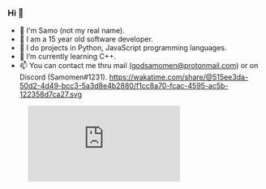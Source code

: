 ### Hi  👋

- 🔭 I'm Samo (not my real name).
- 👾 I am a 15 year old software developer.
- 📁 I do projects in Python, JavaScript programming languages.
- 🌱 I’m currently learning C++.
- 📫 You can contact me thru mail (godsamomen@protonmail.com) or on Discord (Samomen#1231).
https://wakatime.com/share/@515ee3da-50d2-4d49-bcc3-5a3d8e4b2880/f1cc8a70-fcac-4595-ac5b-122358d7ca27.svg
<figure><embed src="https://wakatime.com/share/@515ee3da-50d2-4d49-bcc3-5a3d8e4b2880/f1cc8a70-fcac-4595-ac5b-122358d7ca27.svg"></embed></figure>


